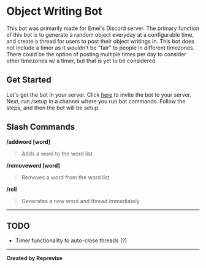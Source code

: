 # Object Writing Bot

This bot was primarily made for Emei's Discord server. The primary function of this bot
is to generate a random object everyday at a configurable time, and create a thread for
users to post their object writings in. This bot does not include a timer as it wouldn't
be "fair" to people in different timezones. There could be the option of posting multiple
times per day to consider other timezones w/ a timer, but that is yet to be considered.

## Get Started

Let's get the bot in your server. Click [here](https://discord.com/api/oauth2/authorize?client_id=1158214395407642644&permissions=51539618816&scope=bot%20applications.commands)
to invite the bot to your server. Next, run /setup in a channel where you run bot commands.
Follow the steps, and then the bot will be setup.

## Slash Commands

**/addword [word]**

> Adds a word to the word list

**/removeword [word]**

> Removes a word from the word list

**/roll**

> Generates a new word and thread immediately

---

## TODO

- Timer functionality to auto-close threads (?)

---

**Created by Reprevise**
